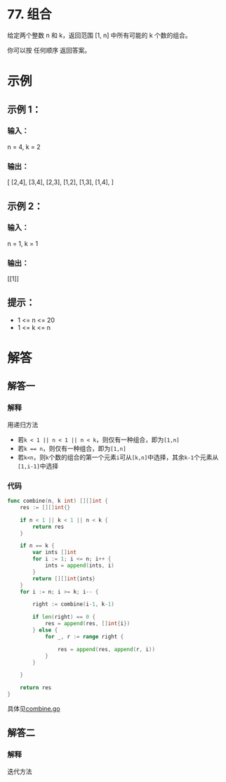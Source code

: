 # 77. 组合
给定两个整数 n 和 k，返回范围 [1, n] 中所有可能的 k 个数的组合。

你可以按 任何顺序 返回答案。

# 示例
## 示例 1：

### 输入：
n = 4, k = 2
### 输出：
[
  [2,4],
  [3,4],
  [2,3],
  [1,2],
  [1,3],
  [1,4],
]
## 示例 2：

### 输入：
n = 1, k = 1
### 输出：
[[1]]
 
## 提示：
- 1 <= n <= 20
- 1 <= k <= n

# 解答
## 解答一
### 解释
用递归方法
- 若`k < 1 || n < 1 || n < k`，则仅有一种组合，即为`[1,n]`
- 若`k == n`，则仅有一种组合，即为`[1,n]`
- 若`k<n`，则`k`个数的组合的第一个元素`i`可从`[k,n]`中选择，其余`k-1`个元素从`[1,i-1]`中选择
### 代码
```go
func combine(n, k int) [][]int {
	res := [][]int{}

	if n < 1 || k < 1 || n < k {
		return res
	}

	if n == k {
		var ints []int
		for i := 1; i <= n; i++ {
			ints = append(ints, i)
		}
		return [][]int{ints}
	}
	for i := n; i >= k; i-- {

		right := combine(i-1, k-1)

		if len(right) == 0 {
			res = append(res, []int{i})
		} else {
			for _, r := range right {

				res = append(res, append(r, i))
			}
		}

	}

	return res
}
```
具体见[combine.go](combine.go)

## 解答二
### 解释
迭代方法
